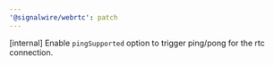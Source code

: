 ```yaml
---
'@signalwire/webrtc': patch
---
```


[internal] Enable `pingSupported` option to trigger ping/pong for the rtc connection.
